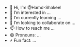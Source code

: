 - 👋 Hi, I’m @Hamd-Shakeel
- 👀 I’m interested in ...
- 🌱 I’m currently learning ...
- 💞️ I’m looking to collaborate on ...
- 📫 How to reach me ...
- 😄 Pronouns: ...
- ⚡ Fun fact: ...

<!---
Hamd-Shakeel/Hamd-Shakeel is a ✨ special ✨ repository because its `README.md` (this file) appears on your GitHub profile.
You can click the Preview link to take a look at your changes.
--->
